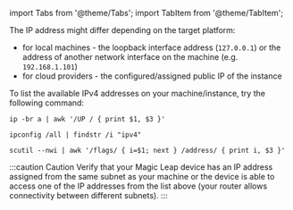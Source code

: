 import Tabs from '@theme/Tabs';
import TabItem from '@theme/TabItem';

The IP address might differ depending on the target platform:

* for local machines - the loopback interface address (`127.0.0.1`) or the address of another network interface on
    the machine (e.g. `192.168.1.101`)
* for cloud providers - the configured/assigned public IP of the instance

To list the available IPv4 addresses on your machine/instance, try the following command:

<Tabs groupId="operating-systems">
  <TabItem value="linux" label="Debian/Ubuntu" default>

```shell
ip -br a | awk '/UP / { print $1, $3 }'
```

  </TabItem>
  <TabItem value="windows" label="Windows">

```shell
ipconfig /all | findstr /i "ipv4"
```

  </TabItem>
  <TabItem value="macos" label="MacOS">

```shell
scutil --nwi | awk '/flags/ { i=$1; next } /address/ { print i, $3 }'
```

  </TabItem>
</Tabs>

:::caution Caution
Verify that your Magic Leap device has an IP address assigned from the same subnet as your machine or the device is able
to access one of the IP addresses from the list above (your router allows connectivity between different subnets).
:::

